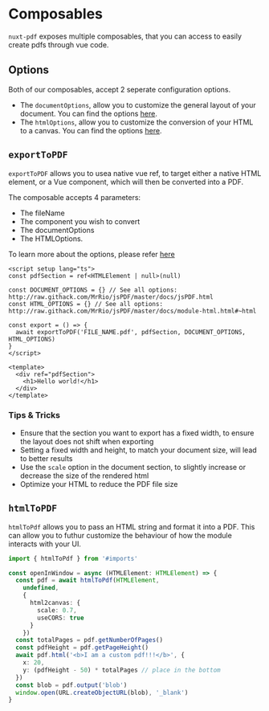 # Composables

`nuxt-pdf` exposes multiple composables, that you can access to easily create pdfs through vue code.

## Options

Both of our composables, accept 2 seperate configuration options.
- The `documentOptions`, allow you to customize the general layout of your document. You can find the options [here](http://raw.githack.com/MrRio/jsPDF/master/docs/jsPDF.html).
- The `htmlOptions`, allow you to customize the conversion of your HTML to a canvas. You can find the options [here](http://raw.githack.com/MrRio/jsPDF/master/docs/module-html.html#~html).


## `exportToPDF`

`exportToPDF` allows you to usea native vue ref, to target either a native HTML element, or a Vue component, which will then be converted into a PDF.

The composable accepts 4 parameters:
- The fileName
- The component you wish to convert
- The documentOptions
- The HTMLOptions.

To learn more about the options, please refer [here](#options)

```vue
<script setup lang="ts">
const pdfSection = ref<HTMLElement | null>(null)

const DOCUMENT_OPTIONS = {} // See all options: http://raw.githack.com/MrRio/jsPDF/master/docs/jsPDF.html
const HTML_OPTIONS = {} // See all options: http://raw.githack.com/MrRio/jsPDF/master/docs/module-html.html#~html

const export = () => {
  await exportToPDF('FILE_NAME.pdf', pdfSection, DOCUMENT_OPTIONS, HTML_OPTIONS)
}
</script>

<template>
  <div ref="pdfSection">
    <h1>Hello world!</h1>
  </div>
</template>
```

### Tips & Tricks

- Ensure that the section you want to export has a fixed width, to ensure the layout does not shift when exporting
- Setting a fixed width and height, to match your document size, will lead to better results
- Use the `scale` option in the document section, to slightly increase or decrease the size of the rendered html
- Optimize your HTML to reduce the PDF file size

## `htmlToPDF`

`htmlToPdf` allows you to pass an HTML string and format it into a PDF. This can allow you to futhur customize the behaviour of how the module interacts with your UI.

```ts
import { htmlToPdf } from '#imports'

const openInWindow = async (HTMLElement: HTMLElement) => {
  const pdf = await htmlToPdf(HTMLElement,
    undefined,
    {
      html2canvas: {
        scale: 0.7,
        useCORS: true
      }
    })
  const totalPages = pdf.getNumberOfPages()
  const pdfHeight = pdf.getPageHeight()
  await pdf.html('<b>I am a custom pdf!!!</b>', {
    x: 20,
    y: (pdfHeight - 50) * totalPages // place in the bottom
  })
  const blob = pdf.output('blob')
  window.open(URL.createObjectURL(blob), '_blank')
}
```
